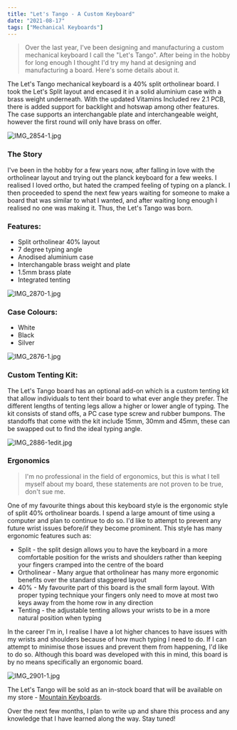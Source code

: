 ```yaml
---
title: "Let's Tango - A Custom Keyboard"
date: "2021-08-17"
tags: ["Mechanical Keyboards"]
---
```


> Over the last year, I've been designing and manufacturing a custom mechanical keyboard I call the "Let's Tango". After being in the hobby for long enough I thought I'd try my hand at designing and manufacturing a board. Here's some details about it.

The Let's Tango mechanical keyboard is a 40% split ortholinear board. I took the Let's Split layout and encased it in a solid aluminium case with a brass weight underneath. With the updated Vitamins Included rev 2.1 PCB, there is added support for backlight and hotswap among other features. The case supports an interchangable plate and interchangeable weight, however the first round will only have brass on offer.

![IMG_2854-1.jpg](/img/Let's%20Tango%205aef6dc0852a410794fe380b65b045ad/IMG_2854-1.jpg)

### The Story

I've been in the hobby for a few years now, after falling in love with the ortholinear layout and trying out the planck keyboard for a few weeks. I realised I loved ortho, but hated the cramped feeling of typing on a planck. I then proceeded to spend the next few years waiting for someone to make a board that was similar to what I wanted, and after waiting long enough I realised no one was making it. Thus, the Let's Tango was born.

### Features:

- Split ortholinear 40% layout
- 7 degree typing angle
- Anodised aluminium case
- Interchangable brass weight and plate
- 1.5mm brass plate
- Integrated tenting

![IMG_2870-1.jpg](/img/Let's%20Tango%205aef6dc0852a410794fe380b65b045ad/IMG_2870-1.jpg)

### Case Colours:

- White
- Black
- Silver

![IMG_2876-1.jpg](/img/Let's%20Tango%205aef6dc0852a410794fe380b65b045ad/IMG_2876-1.jpg)

### Custom Tenting Kit:

The Let's Tango board has an optional add-on which is a custom tenting kit that allow individuals to tent their board to what ever angle they prefer. The different lengths of tenting legs allow a higher or lower angle of typing. The kit consists of stand offs, a PC case type screw and rubber bumpons. The standoffs that come with the kit include 15mm, 30mm and 45mm, these can be swapped out to find the ideal typing angle.

![IMG_2886-1edit.jpg](/img/Let's%20Tango%205aef6dc0852a410794fe380b65b045ad/IMG_2886-1edit.jpg)

### Ergonomics

> I'm no professional in the field of ergonomics, but this is what I tell myself about my board, these statements are not proven to be true, don't sue me.

One of my favourite things about this keyboard style is the ergonomic style of split 40% ortholinear boards. I spend a large amount of time using a computer and plan to continue to do so. I'd like to attempt to prevent any future wrist issues before/if they become prominent. This style has many ergonomic features such as: 

- Split - the split design allows you to have the keyboard in a more comfortable position for the wrists and shoulders rather than keeping your fingers cramped into the centre of the board
- Ortholinear - Many argue that ortholinear has many more ergonomic benefits over the standard staggered layout
- 40% - My favourite part of this board is the small form layout. With proper typing technique your fingers only need to move at most two keys away from the home row in any direction
- Tenting - the adjustable tenting allows your wrists to be in a more natural position when typing

In the career I'm in, I realise I have a lot higher chances to have issues with my wrists and shoulders because of how much typing I need to do. If I can attempt to minimise those issues and prevent them from happening, I'd like to do so. Although this board was developed with this in mind, this board is by no means specifically an ergonomic board. 

![IMG_2901-1.jpg](/img/Let's%20Tango%205aef6dc0852a410794fe380b65b045ad/IMG_2901-1.jpg)

The Let's Tango will be sold as an in-stock board that will be available on my store - [Mountain Keyboards](https://mountainkeyboards.com/).

Over the next few months, I plan to write up and share this process and any knowledge that I have learned along the way. Stay tuned!

